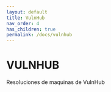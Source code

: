 ```yaml
---
layout: default
title: VulnHub
nav_order: 4
has_children: true
permalink: /docs/vulnhub
---
```

# VULNHUB
Resoluciones de maquinas de VulnHub
